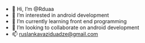 - 👋 Hi, I’m @Rduaa
- 👀 I’m interested in android development
- 🌱 I’m currently learning front end programming
- 💞️ I’m looking to collaborate on android development
- 📫 ruslankavaziduadze@gmail.com

<!---
Rduaa/Rduaa is a ✨ special ✨ repository because its `README.md` (this file) appears on your GitHub profile.
You can click the Preview link to take a look at your changes.
--->
